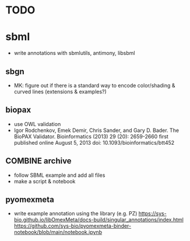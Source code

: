 # TODO
# sbml
- write annotations with sbmlutils, antimony, libsbml



## sbgn
- MK: figure out if there is a standard way to encode color/shading & curved lines (extensions & examples?)

## biopax
- use OWL validation
- Igor Rodchenkov, Emek Demir, Chris Sander, and Gary D. Bader. The BioPAX Validator. Bioinformatics (2013) 29 (20): 2659-2660 first published online August 5, 2013 doi: 10.1093/bioinformatics/btt452


## COMBINE archive
- follow SBML example and add all files
- make a script & notebook

## pyomexmeta
- write example annotation using the library (e.g. PZ)
https://sys-bio.github.io/libOmexMeta/docs-build/singular_annotations/index.html
https://github.com/sys-bio/pyomexmeta-binder-notebook/blob/main/notebook.ipynb